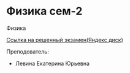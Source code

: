 # Физика сем-2

Физика

[Ссылка на решенный экзамен(Яндекс диск)](https://disk.yandex.ru/i/lTyTceEuUdRR6A)

Преподователь:

* Левина Екатерина Юрьевна
